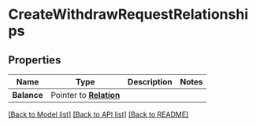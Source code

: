 # CreateWithdrawRequestRelationships

## Properties
Name | Type | Description | Notes
------------ | ------------- | ------------- | -------------
**Balance** | Pointer to [**Relation**](Relation.md) |  | 

[[Back to Model list]](../README.md#documentation-for-models) [[Back to API list]](../README.md#documentation-for-api-endpoints) [[Back to README]](../README.md)


